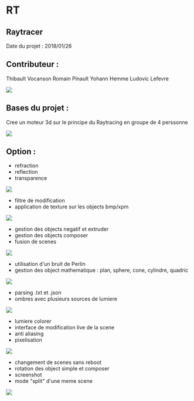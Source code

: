 # RT
## Raytracer

Date du projet : 2018/01/26

## Contributeur : 
Thibault Vocanson
Romain Pinault
Yohann Hemme
Ludovic Lefevre

![](badass.png)

## Bases du projet :
Cree un moteur 3d sur le principe du Raytracing en groupe de 4 perssonne

![](amdro.png)

## Option :
- refraction
- reflection
- transparence

![](tour.png)

- filtre de modification
- application de texture sur les objects bmp/xpm

![](filtre.png)

- gestion des objects negatif et extruder
- gestion des objects composer
- fusion de scenes

![](interface.png)

- utilisation d'un bruit de Perlin
- gestion des object mathematique : plan, sphere, cone, cylindre, quadric

![](quadric.png)

- parsing .txt et .json
- ombres avec plusieurs sources de lumiere

![](billard.png)

- lumiere colorer
- interface de modification live de la scene
- anti aliasing
- pixelisation

![](nucleos.png)

- changement de scenes sans reboot
- rotation des object simple et composer
- screenshot 
- mode "split" d'une meme scene

![](split.png)
